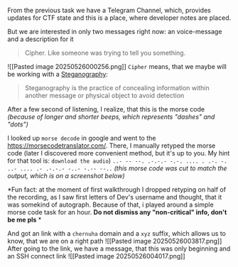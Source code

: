 From the previous task we have a Telegram Channel, which, provides updates for CTF state and this is a place, where developer notes are placed.

But we are interested in only two messages right now: an voice-message and a description for it
> Cipher.
Like someone was trying to tell you something.

![[Pasted image 20250526000256.png]]
`Cipher` means, that we maybe will be working with a [Steganography](https://en.wikipedia.org/wiki/Steganography):
> Steganography is the practice of concealing information within another message or physical object to avoid detection

After a few second of listening, I realize, that this is the morse code *(because of longer and shorter beeps, which represents "dashes" and "dots")*

I looked up `morse decode` in google and went to the https://morsecodetranslator.com/. There, I manually retyped the morse code (later I discovered more convenient method, but it's up to you. My hint for that tool is: `download the audio`)
`..- -- --. .-.-.- -.-. .... . .-. -. ..- .... .- .-.-.- -..- -.-- --..` *(this morse code was cut to match the output, which is on a screenshot below)*

*Fun fact: at the moment of first walkthrough I dropped retyping on half of the recording, as I saw first letters of Dev's username and thought, that it was somekind of autograph. Because of that, i played around a simple morse code task for an hour. **Do not dismiss any "non-critical" info, don't be me pls** *

And got an link with a `chernuha` domain and a `xyz` suffix, which allows us to know, that we are on a right path
![[Pasted image 20250526003817.png]]
After going to the link, we have a message, that this was only beginning and an SSH connect link
![[Pasted image 20250526004017.png]]
